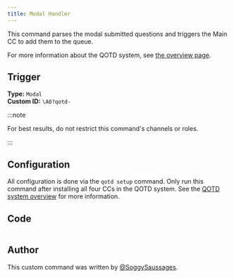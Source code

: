 ```yaml
---
title: Modal Handler
---
```


This command parses the modal submitted questions and triggers the Main CC to add them to the queue.

For more information about the QOTD system, see [the overview page](overview).

## Trigger

**Type:** `Modal`<br />
**Custom ID:** `\A0?qotd-`

:::note

For best results, do not restrict this command's channels or roles.

:::

## Configuration

All configuration is done via the `qotd setup` command. Only run this command after installing all four CCs in the QOTD
system. See the [QOTD system overview](overview/#configuration) for more information.

## Code

```gotmpl file=../../../../src/fun/qotd/advanced/modal_handler.go.tmpl

```

## Author

This custom command was written by [@SoggySaussages](https://github.com/SoggySaussages).
